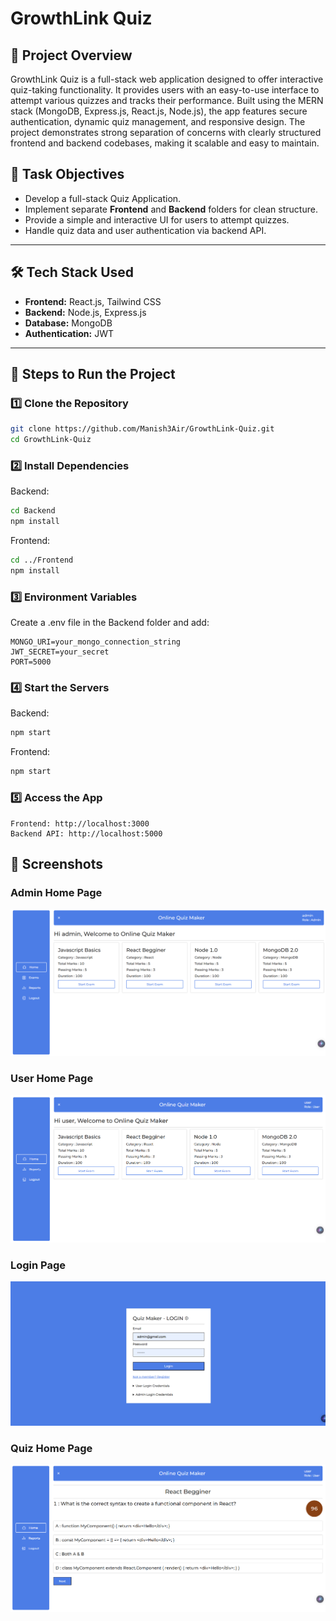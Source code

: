 # GrowthLink Quiz
## 📖 Project Overview
GrowthLink Quiz is a full-stack web application designed to offer interactive quiz-taking functionality. It provides users with an easy-to-use interface to attempt various quizzes and tracks their performance. Built using the MERN stack (MongoDB, Express.js, React.js, Node.js), the app features secure authentication, dynamic quiz management, and responsive design. The project demonstrates strong separation of concerns with clearly structured frontend and backend codebases, making it scalable and easy to maintain.

## 📌 Task Objectives

- Develop a full-stack Quiz Application.
- Implement separate **Frontend** and **Backend** folders for clean structure.
- Provide a simple and interactive UI for users to attempt quizzes.
- Handle quiz data and user authentication via backend API.

---

## 🛠️ Tech Stack Used

- **Frontend:** React.js, Tailwind CSS
- **Backend:** Node.js, Express.js
- **Database:** MongoDB
- **Authentication:** JWT

---

## 🚀 Steps to Run the Project

### 1️⃣ Clone the Repository

```bash
git clone https://github.com/Manish3Air/GrowthLink-Quiz.git
cd GrowthLink-Quiz
```

### 2️⃣ Install Dependencies
 Backend:
```bash
cd Backend
npm install
```
Frontend:
```bash
cd ../Frontend
npm install
```
### 3️⃣ Environment Variables
Create a .env file in the Backend folder and add:
```
MONGO_URI=your_mongo_connection_string
JWT_SECRET=your_secret
PORT=5000
```
### 4️⃣ Start the Servers
Backend:
```bash
npm start
```
Frontend:
```bash
npm start
```
### 5️⃣ Access the App
```
Frontend: http://localhost:3000
Backend API: http://localhost:5000
```

## 📸 Screenshots

### Admin Home Page
![Admin Home Page](./assets/admin-home.png)

### User Home Page
![User Home Page](./assets/user-home.png)

### Login Page
![Login Page](./assets/Login.png)

### Quiz Home Page
![Quiz Page](./assets/Quiz.png)
